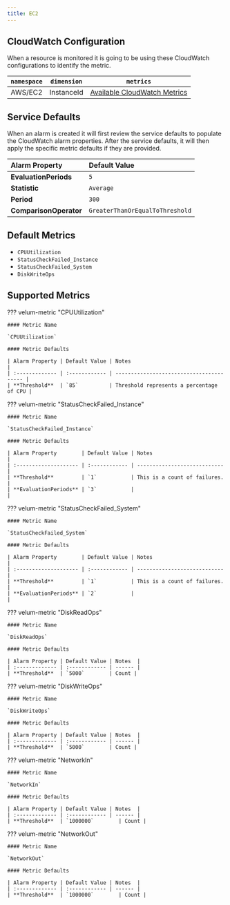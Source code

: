 ```yaml
---
title: EC2
---
```


## CloudWatch Configuration

When a resource is monitored it is going to be using these CloudWatch configurations to identify the metric.

| `namespace` | `dimension` | `metrics`                                                                                                                                       |
| ----------- | ----------- | ----------------------------------------------------------------------------------------------------------------------------------------------- |
| AWS/EC2     | InstanceId  | [Available CloudWatch Metrics](https://docs.aws.amazon.com/AWSEC2/latest/UserGuide/viewing_metrics_with_cloudwatch.html#ec2-cloudwatch-metrics) |

## Service Defaults

When an alarm is created it will first review the service defaults to populate the CloudWatch alarm properties. After the service defaults, it will then apply the specific metric defaults if they are provided.

| Alarm Property         | Default Value                   |
| :--------------------- | :------------------------------ |
| **EvaluationPeriods**  | `5`                             |
| **Statistic**          | `Average`                       |
| **Period**             | `300`                           |
| **ComparisonOperator** | `GreaterThanOrEqualToThreshold` |

## Default Metrics

- `CPUUtilization`
- `StatusCheckFailed_Instance`
- `StatusCheckFailed_System`
- `DiskWriteOps`

## Supported Metrics

??? velum-metric "CPUUtilization"

    #### Metric Name

    `CPUUtilization`

    #### Metric Defaults

    | Alarm Property | Default Value | Notes                                    |
    | :------------- | :------------ | ---------------------------------------- |
    | **Threshold**  | `85`          | Threshold represents a percentage of CPU |

??? velum-metric "StatusCheckFailed_Instance"

    #### Metric Name

    `StatusCheckFailed_Instance`

    #### Metric Defaults

    | Alarm Property        | Default Value | Notes                        |
    | :-------------------- | :------------ | ---------------------------- |
    | **Threshold**         | `1`           | This is a count of failures. |
    | **EvaluationPeriods** | `3`           |                              |

??? velum-metric "StatusCheckFailed_System"

    #### Metric Name

    `StatusCheckFailed_System`

    #### Metric Defaults

    | Alarm Property        | Default Value | Notes                        |
    | :-------------------- | :------------ | ---------------------------- |
    | **Threshold**         | `1`           | This is a count of failures. |
    | **EvaluationPeriods** | `2`           |                              |

??? velum-metric "DiskReadOps"

    #### Metric Name

    `DiskReadOps`

    #### Metric Defaults

    | Alarm Property | Default Value | Notes  |
    | :------------- | :------------ | ------ |
    | **Threshold**  | `5000`        | Count |

??? velum-metric "DiskWriteOps"

    #### Metric Name

    `DiskWriteOps`

    #### Metric Defaults

    | Alarm Property | Default Value | Notes  |
    | :------------- | :------------ | ------ |
    | **Threshold**  | `5000`        | Count |

??? velum-metric "NetworkIn"

    #### Metric Name

    `NetworkIn`

    #### Metric Defaults

    | Alarm Property | Default Value | Notes  |
    | :------------- | :------------ | ------ |
    | **Threshold**  | `1000000`        | Count |

??? velum-metric "NetworkOut"

    #### Metric Name

    `NetworkOut`

    #### Metric Defaults

    | Alarm Property | Default Value | Notes  |
    | :------------- | :------------ | ------ |
    | **Threshold**  | `1000000`        | Count |
